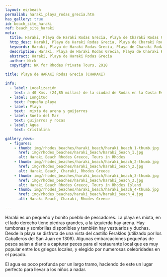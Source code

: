 ```yaml
---
layout: es/beach
permalink: haraki_playa_rodas_grecia.htm
has_gallery: true
id: beach_site_haraki
ref: beach_site_haraki
meta:
  title: Haraki, Playa de Haraki Rodas Grecia, Playa de Charaki Rodas Grecia
  http_desc: Haraki, Playa de Haraki Rodas Grecia, Playa de Charaki Rodas Grecia, Playa de Jaraki
  keywords: Haraki, Playa de Haraki Rodas Grecia, Playa de Charaki Rodas Grecia, Playa de Jaraki
  description: Haraki, Playa de Haraki Rodas Grecia, Playa de Charaki Rodas Grecia, Playa de Jaraki
  abstract: Haraki, Playa de Haraki Rodas Grecia
  author: Nick
  copyright: NK for Rhodes Private Tours, 2018

title: Playa de HARAKI Rodas Grecia (CHARAKI)

info:
  - label: Localización
    text: a 40 Kms. (24,85 millas) de la ciudad de Rodas en la Costa Este
  - label: Longitud
    text: Pequeña playa
  - label: Playa
    text:  mixta de arena y guijarros
  - label: Suelo del Mar
    text: guijarros y rocas
  - label: Agua
    text: Cristalina

gallery_rows:
  - figures:
    - thumb: img/rhodes_beaches/haraki_beach/haraki_beach_1-thumb.jpg
      href: img/rhodes_beaches/haraki_beach/haraki_beach_1.jpg
      alt: Haraki Beach Rhodes Greece, Tours in Rhodes
    - thumb: img/rhodes_beaches/haraki_beach/haraki_beach_2-thumb.jpg
      href: img/rhodes_beaches/haraki_beach/haraki_beach_2.jpg
      alt: Haraki Beach, Charaki, Rhodes Greece
    - thumb: img/rhodes_beaches/haraki_beach/haraki_beach_3-thumb.jpg
      href: img/rhodes_beaches/haraki_beach/haraki_beach_3.jpg
      alt: Haraki Beach Rhodes Greece, Tours in Rhodes Island
    - thumb: img/rhodes_beaches/haraki_beach/haraki_beach_4-thumb.jpg
      href: img/rhodes_beaches/haraki_beach/haraki_beach_4.jpg
      alt: Haraki Beach, Charaki, Rhodes Greece

---
```

Haraki es un pequeño y bonito pueblo de pescadores. La playa es mixta, en el lado derecho tiene piedras grandes, a la izquierda hay arena. Hay tumbonas y sombrillas disponibles y también hay vestuarios y duchas. Desde la playa se disfruta de una vista del castillo Feraklos (utilizado por los Caballeros del San Juan en 1309). Algunas embarcaciones pequeñas de pesca salen a diario a capturar peces para el restaurante local que es muy popular entre los griegos locales, y elegido por numerosas celebridades en el pasado.

El agua es poco profunda por un largo tramo, haciendo de este un lugar perfecto para llevar a los niños a nadar.